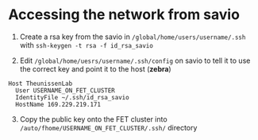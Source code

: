 # Accessing the network from savio

1. Create a rsa key from the savio in `/global/home/users/username/.ssh` with `ssh-keygen -t rsa -f id_rsa_savio`

2. Edit `/global/home/uesrs/username/.ssh/config` on savio to tell it to use the correct key and point it to the host (**zebra**)

```
Host TheunissenLab
  User USERNAME_ON_FET_CLUSTER
  IdentityFile ~/.ssh/id_rsa_savio
  HostName 169.229.219.171
```

3. Copy the public key onto the FET cluster into `/auto/fhome/USERNAME_ON_FET_CLUSTER/.ssh/` directory
